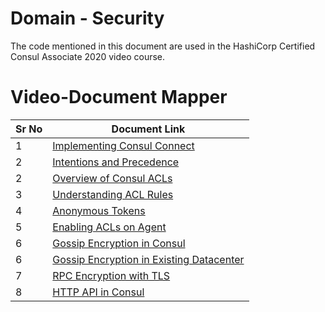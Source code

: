 # Domain - Security

The code mentioned in this document are used in the HashiCorp Certified Consul Associate 2020 video course.


# Video-Document Mapper

| Sr No | Document Link |
| ------ | ------ |
| 1 | [Implementing Consul Connect][PlDa] |
| 2 | [Intentions and Precedence][PlDb] |
| 2 | [Overview of Consul ACLs][PlDc] |
| 3 | [Understanding ACL Rules][PlDd] |
| 4 | [Anonymous Tokens][PlDe] |
| 5 | [Enabling ACLs on Agent][PlDf] |
| 6 | [Gossip Encryption in Consul][PlDg] |
| 6 | [Gossip Encryption in Existing Datacenter][PlDh] |
| 7 | [RPC Encryption with TLS][PlDi] |
| 8 | [HTTP API in Consul][PlDj] |



[PlDa]: <https://github.com/zealvora/hashicorp-certified-consul/blob/main/domain-4-security/connect.md>
[PlDb]: <https://github.com/zealvora/hashicorp-certified-consul/blob/main/domain-4-security/intentions.md>
[PlDc]: <https://github.com/zealvora/hashicorp-certified-consul/blob/main/domain-4-security/acl-bootstrap.md>
[PlDd]: <https://github.com/zealvora/hashicorp-certified-consul/blob/main/domain-4-security/acl-rules.md>
[PlDe]: <https://github.com/zealvora/hashicorp-certified-consul/blob/main/domain-4-security/anonymous.md>
[PlDf]: <https://github.com/zealvora/hashicorp-certified-consul/blob/main/domain-4-security/node-acl.md>
[PlDg]: <https://github.com/zealvora/hashicorp-certified-consul/blob/main/domain-4-security/gossip-encryption.md>
[PlDh]: <https://github.com/zealvora/hashicorp-certified-consul/blob/main/domain-4-security/gossip-existing-dc.md>
[PlDi]: <https://github.com/zealvora/hashicorp-certified-consul/blob/main/domain-4-security/rpc-encryption.md>
[PlDj]: <https://github.com/zealvora/hashicorp-certified-consul/blob/main/domain-4-security/http-api.md>
